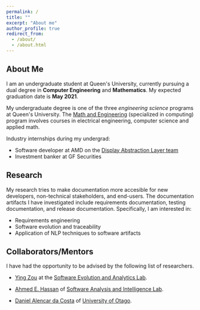 ```yaml
---
permalink: /
title: ""
excerpt: "About me"
author_profile: true
redirect_from: 
  - /about/
  - /about.html
---
```


## About Me
I am an undergraduate student at Queen's University, currently pursuing a dual degree in **Computer Engineering** and **Mathematics**. My expected graduation date is **May 2021**. 

My undergraduate degree is one of the three *engineering science* programs at Queen's University. The [Math and Engineering](https://www.queensu.ca/mathstat/mthe) (specialized in computing) program involves courses in electrical engineering, computer science and applied math. 

Industry internships during my undergrad:
- Software developer at AMD on the [Display Abstraction Layer team](https://www.x.org/wiki/Events/XDC2016/Program/amd_dal.pdf)
- Investment banker at GF Securities

## Research
My research tries to make documentation more accesible for new developers, non-technical stakeholders, and end-users. The documentation artifacts I have investigated include requirements documentation, testing documentation, and release documentation.
Specifically, I am interested in:
- Requirements engineering
- Software evolution and traceability
- Application of NLP techniques to software artifacts

## Collaborators/Mentors
I have had the opportunity to be advised by the following list of researchers.

- [Ying Zou](https://www.ece.queensu.ca/people/Y-Zou/index.html) at the [Software Evolution and Analytics Lab](https://seal-queensu.github.io/).

- [Ahmed E. Hassan](http://research.cs.queensu.ca/home/ahmed/home/) of [Software Analysis and Intelligence Lab](http://sail.cs.queensu.ca/). 

- [Daniel Alencar da Costa](https://www.otago.ac.nz/info-science/people/daniel-alencardacosta.html) of [University of Otago](https://www.otago.ac.nz/).



